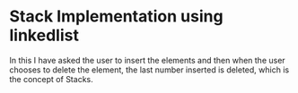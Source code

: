 # Stack Implementation using linkedlist
In this I have asked the user to insert the elements and then when the user chooses to delete the element, 
the last number inserted is deleted, which is the concept of Stacks.
